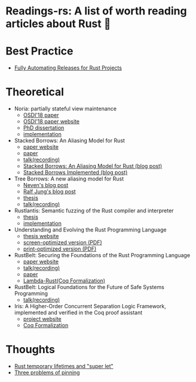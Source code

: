 # Readings-rs: A list of worth reading articles about Rust 🦀

# Best Practice
- [Fully Automating Releases for Rust Projects](https://blog.orhun.dev/automated-rust-releases/)

# Theoretical
- Noria: partially stateful view maintenance
    - [OSDI'18 paper](https://www.usenix.org/system/files/osdi18-gjengset.pdf)
    - [OSDI'18 paper website](https://www.usenix.org/conference/osdi18/presentation/gjengset)
    - [PhD dissertation](https://jon.thesquareplanet.com/papers/phd-thesis.pdf)
    - [implementation](https://github.com/mit-pdos/noria)
- Stacked Borrows: An Aliasing Model for Rust
    - [paper website](https://plv.mpi-sws.org/rustbelt/stacked-borrows/)
    - [paper](https://plv.mpi-sws.org/rustbelt/stacked-borrows/paper.pdf)
    - [talk(recording)](https://www.youtube.com/watch?v=h9Fh4jRDGLo)
    - [Stacked Borrows: An Aliasing Model for Rust (blog post)](https://www.ralfj.de/blog/2018/08/07/stacked-borrows.html)
    - [Stacked Borrows Implemented (blog post)](https://www.ralfj.de/blog/2018/11/16/stacked-borrows-implementation.html)
- Tree Borrows: A new aliasing model for Rust
    - [Neven's blog post](https://perso.crans.org/vanille/treebor/)
    - [Ralf Jung's blog post](https://www.ralfj.de/blog/2023/06/02/tree-borrows.html)
    - [thesis](https://github.com/Vanille-N/tree-borrows)
    - [talk(recording)](https://www.youtube.com/watch?v=zQ76zLXesxA)
- Rustlantis: Semantic fuzzing of the Rust compiler and interpreter
    - [thesis](https://ethz.ch/content/dam/ethz/special-interest/infk/inst-pls/plf-dam/documents/StudentProjects/MasterTheses/2023-Andy-Thesis.pdf)
    - [implementation](https://github.com/cbeuw/rustlantis)
- Understanding and Evolving the Rust Programming Language
    - [thesis website](https://research.ralfj.de/thesis.html)
    - [screen-optimized version (PDF)](https://research.ralfj.de/phd/thesis-screen.pdf)
    - [print-optimized version (PDF)](https://research.ralfj.de/phd/thesis-print.pdf)
- RustBelt: Securing the Foundations of the Rust Programming Language
    - [paper website](https://plv.mpi-sws.org/rustbelt/popl18/)
    - [talk(recording)](https://www.youtube.com/watch?v=Cy9NUVaiYUg)
    - [paper](https://plv.mpi-sws.org/rustbelt/popl18/paper.pdf)
    - [Lambda-Rust(Coq Formalization)](https://gitlab.mpi-sws.org/iris/lambda-rust/tree/master)
- RustBelt: Logical Foundations for the Future of Safe Systems Programming
    - [talk(recording)](https://www.youtube.com/watch?v=1GjSfyijaxo&t=1453s)
- Iris: A Higher-Order Concurrent Separation Logic Framework, implemented and verified in the Coq proof assistant
    - [project website](https://iris-project.org/)
    - [Coq Formalization](https://gitlab.mpi-sws.org/iris/iris)


# Thoughts

- [Rust temporary lifetimes and "super let"](https://blog.m-ou.se/super-let/)
- [Three problems of pinning](https://without.boats/blog/three-problems-of-pinning/)
